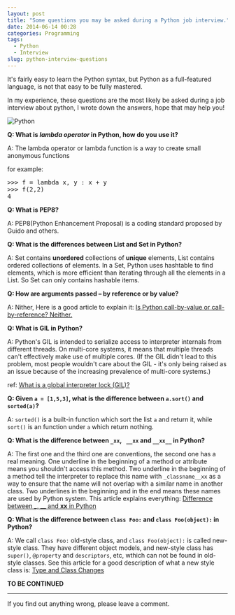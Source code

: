 ```yaml
---
layout: post
title: "Some questions you may be asked during a Python job interview."
date: 2014-06-14 00:28
categories: Programming
tags:
  - Python
  - Interview
slug: python-interview-questions
---
```


It's fairly easy to learn the Python syntax, but Python as a full-featured language, is not that easy to be fully mastered.

In my experience, these questions are the most likely be asked during a job interview about python, I wrote down the answers, hope that may help you!

![Python](http://i.imgur.com/PO4oXF1.png)

**Q: What is *lambda operator* in Python, how do you use it?**

A: The lambda operator or lambda function is a way to create small anonymous functions

for example:

<pre class="brush: python; highlight: python; html-script: true">
>>> f = lambda x, y : x + y
>>> f(2,2)
4
</pre>

**Q: What is PEP8?**

A: PEP8(Python Enhancement Proposal) is a coding standard proposed by Guido and others.

<!--more-->

**Q: What is the differences between List and Set in Python?**

A: Set contains **unordered** collections of **unique**  elements, List contains ordered collections of elements. In a Set, Python uses hashtable to find elements, which is more efficient than iterating through all the elements in a List. So Set can only contains hashable items.

**Q: How are arguments passed – by reference or by value?**

A: Nither, Here is a good article to explain it: [Is Python call-by-value or call-by-reference? Neither.](http://www.jeffknupp.com/blog/2012/11/13/is-python-callbyvalue-or-callbyreference-neither/)

**Q: What is GIL in Python?**

A: Python's GIL is intended to serialize access to interpreter internals from different threads. On multi-core systems, it means that multiple threads can't effectively make use of multiple cores. (If the GIL didn't lead to this problem, most people wouldn't care about the GIL - it's only being raised as an issue because of the increasing prevalence of multi-core systems.)

ref: [What is a global interpreter lock (GIL)?](http://stackoverflow.com/questions/1294382/what-is-a-global-interpreter-lock-gil)

**Q: Given `a = [1,5,3]`, what is the difference between `a.sort()` and `sorted(a)`?**

A: `sorted()` is a built-in function which sort the list `a` and return it, while `sort()` is an function under `a` which return nothing.

**Q: What is the difference between `_xx`, ` __xx` and `__xx__` in Python?**

A: The first one and the third one are conventions, the second one has a real meaning. One underline in the beginning of a method or attribute means you shouldn't access this method. Two underline in the beginning of a method tell the interpreter to replace this name with `_classname__xx` as a way to ensure that the name will not overlap with a similar name in another class. Two underlines in the beginning and in the end means these names are used by Python system. This article explains everything: [Difference between _, __ and __xx__ in Python ](http://igorsobreira.com/2010/09/16/difference-between-one-underline-and-two-underlines-in-python.html)

**Q: What is the difference between `class Foo:` and `class Foo(object):` in Python?**

A: We call `class Foo:` old-style class, and `class Foo(object):` is called new-style class. They have different object models, and new-style class has `super()`, `@property` and `descriptors`, etc, wthich can not be found in old-style classes. See this article for a good description of what a new style class is: [Type and Class Changes](https://docs.python.org/release/2.2.3/whatsnew/sect-rellinks.html)

**TO BE CONTINUED**

---

If you find out anything wrong, please leave a comment.
